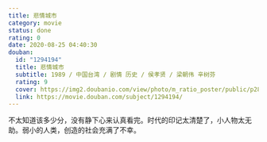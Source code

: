 ```yaml
---
title: 悲情城市
category: movie
status: done
rating: 0
date: 2020-08-25 04:40:30
douban:
  id: "1294194"
  title: 悲情城市
  subtitle: 1989 / 中国台湾 / 剧情 历史 / 侯孝贤 / 梁朝伟 辛树芬
  rating: 9
  cover: https://img2.doubanio.com/view/photo/m_ratio_poster/public/p2885665343.jpg
  link: https://movie.douban.com/subject/1294194/
---
```


不太知道该多少分，没有静下心来认真看完。时代的印记太清楚了，小人物太无助。弱小的人类，创造的社会充满了不幸。